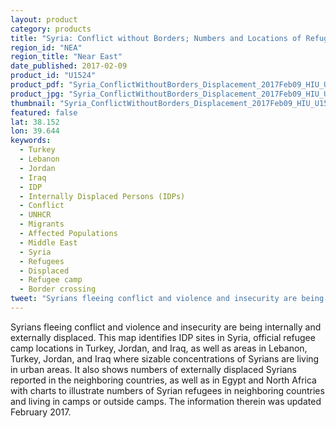 ```yaml
---
layout: product
category: products
title: "Syria: Conflict without Borders; Numbers and Locations of Refugees and IDPs as of February 09 2017"
region_id: "NEA"
region_title: "Near East"
date_published: 2017-02-09
product_id: "U1524"
product_pdf: "Syria_ConflictWithoutBorders_Displacement_2017Feb09_HIU_U1524.pdf"
product_jpg: "Syria_ConflictWithoutBorders_Displacement_2017Feb09_HIU_U1524.jpg"
thumbnail: "Syria_ConflictWithoutBorders_Displacement_2017Feb09_HIU_U1524_thumb.jpg"
featured: false
lat: 38.152
lon: 39.644
keywords:
  - Turkey
  - Lebanon
  - Jordan
  - Iraq
  - IDP
  - Internally Displaced Persons (IDPs)
  - Conflict
  - UNHCR
  - Migrants
  - Affected Populations
  - Middle East
  - Syria
  - Refugees
  - Displaced
  - Refugee camp
  - Border crossing
tweet: "Syrians fleeing conflict and violence and insecurity are being internally and externally displaced."
---
```

Syrians fleeing conflict and violence and insecurity are being internally and externally displaced. This map identifies IDP sites in Syria, official refugee camp locations in Turkey, Jordan, and Iraq, as well as areas in Lebanon, Turkey, Jordan, and Iraq  where sizable concentrations of Syrians are living in urban areas. It also shows numbers of externally displaced Syrians reported in the neighboring countries, as well as in Egypt and North Africa with charts to illustrate numbers of Syrian refugees in neighboring countries and living in camps or outside camps. The information therein was updated February 2017.
